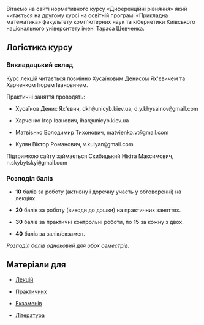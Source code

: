 Вітаємо на сайті нормативного курсу &laquo;Диференційні рівняння&raquo; який читається на другому курсі на освітній програмі &laquo;Прикладна математика&raquo; факультету комп'ютерних наук та кібернетики Київського національного університету імені Тараса Шевченка.

## Логістика курсу

### Викладацький склад

Курс лекцій читається позмінно Хусаїновим Денисом Ях'євичем та Харченком Ігорем Івановичем.

Практичні заняття проводять:

- Хусаїнов Денис Ях'євич, dkh<span style="font-family:monospace;">@</span>unicyb.kiev.ua, d.y.khysainov<span style="font-family:monospace;">@</span>gmail.com

- Харченко Ігор Іванович, ihar<span style="font-family:monospace;">@</span>unicyb.kiev.ua

- Матвієнко Володимир Тихонович, matvienko.vt<span style="font-family:monospace;">@</span>gmail.com

- Кулян Віктор Романович, v.kulyan<span style="font-family:monospace;">@</span>gmail.com

Підтримкою сайту займається Скибицький Нікіта Максимович, n.skybytskyi<span style="font-family:monospace;">@</span>gmail.com

### Розподіл балів

- **10** балів за роботу (активну і доречну участь у обговоренні) на лекціях.

- **20** балів за роботу (виходи до дошки) на практичних заняттях.

- **30** балів за практичні контрольні роботи, по **15** за кожну з двох.

- **40** балів за залік/екзамен. 

_Розподіл балів однаковий для обох семестрів._

## Матеріали для

- [Лекцій](lect/README.md)

- [Практичних](prac/README.md)

- [Екзаменів](exam/README.md)

- [Література](book/README.md)
